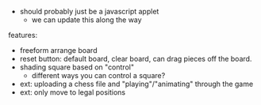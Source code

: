 - should probably just be a javascript applet
    - we can update this along the way

features:
- freeform arrange board
- reset button: default board, clear board, can drag pieces off the board.
- shading square based on "control"
    - different ways you can control a square?
- ext: uploading a chess file and "playing"/"animating" through the game
- ext: only move to legal positions
